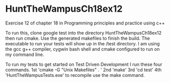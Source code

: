 # HuntTheWampusCh18ex12
Exercise 12 of chapter 18 in Programming principles and practice using c++

To run this, clone google test into the directory HuntTheWampusCh18ex12 then run cmake. 
Use the generated makefiles to finish the build. The executable to run your tests will show up in the /test directory.
I am using the gcc g++ compiler, cygwin bash shell and cmake configured to run on my command line.

To run my tests to get started on Test Driven Development I run these four commands.
	1st 'cmake -G "Unix Makefiles" . '
	2nd 'make'
	3rd 'cd test'
	4th 'HuntTheWampusTests.exe'
to recompile use the make command.
